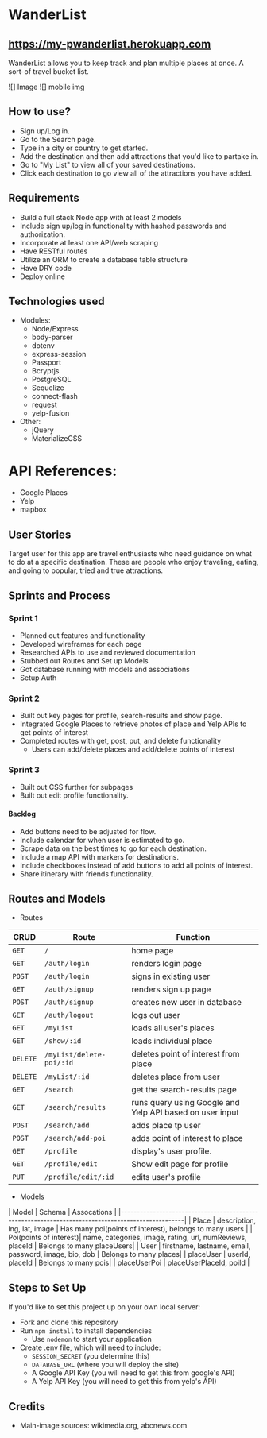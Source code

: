 # WanderList

## https://my-pwanderlist.herokuapp.com
WanderList allows you to keep track and plan multiple places at once. A sort-of travel bucket list.  

![] Image 
![] mobile img

## How to use?
* Sign up/Log in.
* Go to the Search page.
* Type in a city or country to get started.
* Add the destination and then add attractions that you'd like to partake in.
* Go to "My List" to view all of your saved destinations.
* Click each destination to go view all of the attractions you have added.


## Requirements
* Build a full stack Node app with at least 2 models
* Include sign up/log in functionality with hashed passwords and authorization.
* Incorporate at least one API/web scraping
* Have RESTful routes
* Utilize an ORM to create a database table structure
* Have DRY code
* Deploy online

## Technologies used
* Modules:
	* Node/Express
	* body-parser
	* dotenv
	* express-session
	* Passport
	* Bcryptjs
	* PostgreSQL
	* Sequelize 
	* connect-flash
	* request
	* yelp-fusion
* Other:
	* jQuery
	* MaterializeCSS


# API References:
* Google Places
* Yelp
* mapbox

## User Stories
Target user for this app are travel enthusiasts who need guidance on what to do at a specific destination. These are people who enjoy traveling, eating, and going to popular, tried and true attractions.


## Sprints and Process

### Sprint 1
* Planned out features and functionality
* Developed wireframes for each page
* Researched APIs to use and reviewed documentation
* Stubbed out Routes and Set up Models
* Got database running with models and associations
* Setup Auth

### Sprint 2
* Built out key pages for profile, search-results and show page.
* Integrated Google Places to retrieve photos of place and Yelp APIs to get points of interest
* Completed routes with get, post, put, and delete functionality
   * Users can add/delete places and add/delete points of interest


### Sprint 3
* Built out CSS further for subpages
* Built out edit profile functionality.


#### Backlog
* Add buttons need to be adjusted for flow.
* Include calendar for when user is estimated to go.
* Scrape data on the best times to go for each destination.
* Include a map API with markers for destinations.
* Include checkboxes instead of add buttons to add all points of interest.
* Share itinerary with friends functionality.

## Routes and Models
* Routes

| CRUD     | Route                | Function                                                         |
|----------|----------------------|------------------------------------------------------------------|
| `GET`    | `/`                  | home page                                                        |
| `GET`    |  `/auth/login`       | renders login page                                               |
| `POST`   | `/auth/login`        | signs in existing user                                           |
| `GET`    | `/auth/signup`       | renders sign up page                                             |
| `POST`   | `/auth/signup`       | creates new user in database                                     |
| `GET`    | `/auth/logout`       | logs out user                                                    | 
| `GET`    | `/myList`            | loads all user's places                                          |
| `GET`    | `/show/:id`          | loads individual place                                           |
| `DELETE` | `/myList/delete-poi/:id`|deletes point of interest from place                           |
| `DELETE` | `/myList/:id`        | deletes place from user           								 |                             
| `GET`    | `/search`     		  | get the search-results page      								 |
| `GET`    | `/search/results`    | runs query using Google and Yelp API based on user input         |
| `POST`   | `/search/add`        | adds place tp user                       			             |
| `POST`   | `/search/add-poi`    | adds point of interest to place                                  |
| `GET`    | `/profile`           | display's user profile.                                          |
| `GET`    | `/profile/edit`      | Show edit page for profile                                 			 |   
| `PUT`    | `/profile/edit/:id`  | edits user's profile                                 			 |



* Models

| Model   | Schema         	| Assocations                                                          |
|--------------------------------------------------------------------------------------------------|
| Place   | description, lng, lat, image | Has many poi(points of interest), belongs to many users |
| Poi(points of interest)| name, categories, image, rating, url, numReviews, placeId | Belongs to many placeUsers|
| User    | firstname, lastname, email, password, image, bio, dob                    | Belongs to many places|
| placeUser | userId, placeId                                                        | Belongs to many pois|
| placeUserPoi | placeUserPlaceId, poiId                                                  | 


## Steps to Set Up
If you'd like to set this project up on your own local server:
* Fork and clone this repository
* Run `npm install` to install dependencies
  * Use `nodemon` to start your application
* Create .env file, which will need to include:
  * `SESSION_SECRET` (you determine this)
  * `DATABASE_URL` (where you will deploy the site)
  * A Google API Key (you will need to get this from google's API)
  * A Yelp API Key (you will need to get this from yelp's API)


## Credits 
* Main-image sources: wikimedia.org, abcnews.com



